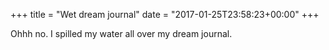 +++
title = "Wet dream journal"
date = "2017-01-25T23:58:23+00:00"
+++

Ohhh no. I spilled my water all over my dream journal.
			